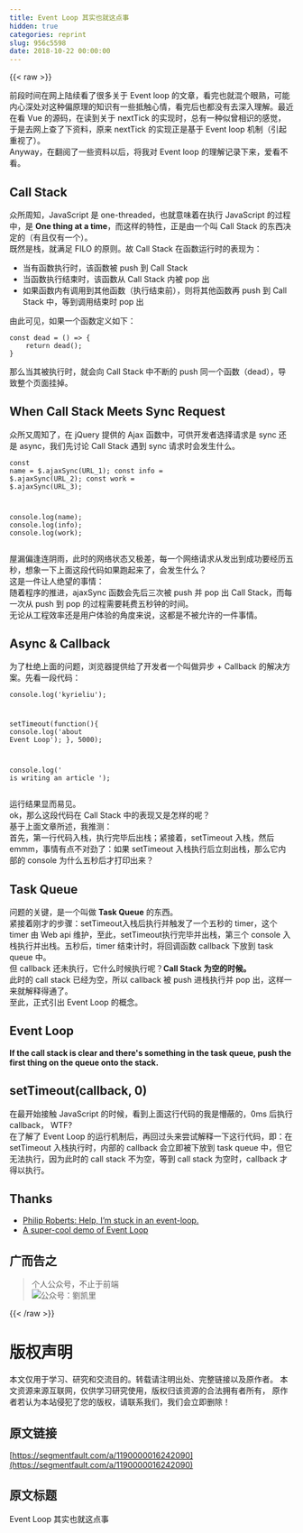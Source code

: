 ```yaml
---
title: Event Loop 其实也就这点事
hidden: true
categories: reprint
slug: 956c5598
date: 2018-10-22 00:00:00
---
```


{{< raw >}}

                    
<p>前段时间在网上陆续看了很多关于 Event loop 的文章，看完也就混个眼熟，可能内心深处对这种偏原理的知识有一些抵触心情，看完后也都没有去深入理解。最近在看 Vue 的源码，在读到关于 nextTick 的实现时，总有一种似曾相识的感觉，于是去网上查了下资料，原来 nextTick 的实现正是基于 Event loop 机制（引起重视了）。  <br>Anyway，在翻阅了一些资料以后，将我对 Event loop 的理解记录下来，爱看不看。</p>
<h2 id="articleHeader0">Call Stack</h2>
<p>众所周知，JavaScript 是 one-threaded，也就意味着在执行 JavaScript 的过程中，是 <strong>One thing at a time</strong>，而这样的特性，正是由一个叫 Call Stack 的东西决定的（有且仅有一个）。  <br>既然是栈，就满足 FILO 的原则。故 Call Stack 在函数运行时的表现为：</p>
<ul>
<li>当有函数执行时，该函数被 push 到 Call Stack</li>
<li>当函数执行结束时，该函数从 Call Stack 内被 pop 出</li>
<li>如果函数内有调用到其他函数（执行结束前），则将其他函数再 push 到 Call Stack 中，等到调用结束时 pop 出</li>
</ul>
<p>由此可见，如果一个函数定义如下：</p>
<div class="widget-codetool" style="display:none;">
      <div class="widget-codetool--inner">
      <span class="selectCode code-tool" data-toggle="tooltip" data-placement="top" title="" data-original-title="全选"></span>
      <span type="button" class="copyCode code-tool" data-toggle="tooltip" data-placement="top" data-clipboard-text="const dead = () => {
    return dead();
}" title="" data-original-title="复制"></span>
      <span type="button" class="saveToNote code-tool" data-toggle="tooltip" data-placement="top" title="" data-original-title="放进笔记"></span>
      </div>
      </div><pre class="javascript hljs"><code class="javascript"><span class="hljs-keyword">const</span> dead = <span class="hljs-function"><span class="hljs-params">()</span> =&gt;</span> {
    <span class="hljs-keyword">return</span> dead();
}</code></pre>
<p>那么当其被执行时，就会向 Call Stack 中不断的 push 同一个函数（dead），导致整个页面挂掉。</p>
<h2 id="articleHeader1">When Call Stack Meets Sync Request</h2>
<p>众所又周知了，在 jQuery 提供的 Ajax 函数中，可供开发者选择请求是 sync 还是 async，我们先讨论 Call Stack 遇到 sync 请求时会发生什么。</p>
<div class="widget-codetool" style="display:none;">
      <div class="widget-codetool--inner">
      <span class="selectCode code-tool" data-toggle="tooltip" data-placement="top" title="" data-original-title="全选"></span>
      <span type="button" class="copyCode code-tool" data-toggle="tooltip" data-placement="top" data-clipboard-text="const name = $.ajaxSync(URL_1);
const info = $.ajaxSync(URL_2);
const work = $.ajaxSync(URL_3);

console.log(name);
console.log(info);
console.log(work);" title="" data-original-title="复制"></span>
      <span type="button" class="saveToNote code-tool" data-toggle="tooltip" data-placement="top" title="" data-original-title="放进笔记"></span>
      </div>
      </div><pre class="javascript hljs"><code class="javascript"><span class="hljs-keyword">const</span> name = $.ajaxSync(URL_1);
<span class="hljs-keyword">const</span> info = $.ajaxSync(URL_2);
<span class="hljs-keyword">const</span> work = $.ajaxSync(URL_3);

<span class="hljs-built_in">console</span>.log(name);
<span class="hljs-built_in">console</span>.log(info);
<span class="hljs-built_in">console</span>.log(work);</code></pre>
<p>屋漏偏逢连阴雨，此时的网络状态又极差，每一个网络请求从发出到成功要经历五秒，想象一下上面这段代码如果跑起来了，会发生什么？  <br>这是一件让人绝望的事情：  <br>随着程序的推进，ajaxSync 函数会先后三次被 push 并 pop 出 Call Stack，而每一次从 push 到 pop 的过程需要耗费五秒钟的时间。  <br>无论从工程效率还是用户体验的角度来说，这都是不被允许的一件事情。</p>
<h2 id="articleHeader2">Async &amp; Callback</h2>
<p>为了杜绝上面的问题，浏览器提供给了开发者一个叫做异步 + Callback 的解决方案。先看一段代码：</p>
<div class="widget-codetool" style="display:none;">
      <div class="widget-codetool--inner">
      <span class="selectCode code-tool" data-toggle="tooltip" data-placement="top" title="" data-original-title="全选"></span>
      <span type="button" class="copyCode code-tool" data-toggle="tooltip" data-placement="top" data-clipboard-text="console.log('kyrieliu');

setTimeout(function(){
    console.log('about Event Loop');
}, 5000);

console.log(' is writing an article ');" title="" data-original-title="复制"></span>
      <span type="button" class="saveToNote code-tool" data-toggle="tooltip" data-placement="top" title="" data-original-title="放进笔记"></span>
      </div>
      </div><pre class="javascript hljs"><code class="javascript"><span class="hljs-built_in">console</span>.log(<span class="hljs-string">'kyrieliu'</span>);

setTimeout(<span class="hljs-function"><span class="hljs-keyword">function</span>(<span class="hljs-params"></span>)</span>{
    <span class="hljs-built_in">console</span>.log(<span class="hljs-string">'about Event Loop'</span>);
}, <span class="hljs-number">5000</span>);

<span class="hljs-built_in">console</span>.log(<span class="hljs-string">' is writing an article '</span>);</code></pre>
<p>运行结果显而易见。  <br>ok，那么这段代码在 Call Stack 中的表现又是怎样的呢？  <br>基于上面文章所述，我推测：  <br>首先，第一行代码入栈，执行完毕后出栈；紧接着，setTimeout 入栈，然后emmm，事情有点不对劲了：如果 setTimeout 入栈执行后立刻出栈，那么它内部的 console 为什么五秒后才打印出来？</p>
<h2 id="articleHeader3">Task Queue</h2>
<p>问题的关键，是一个叫做 <strong>Task Queue</strong> 的东西。  <br>紧接着刚才的步骤：setTimeout入栈后执行并触发了一个五秒的 timer，这个 timer 由 Web api 维护，至此，setTimeout执行完毕并出栈，第三个 console 入栈执行并出栈。五秒后，timer 结束计时，将回调函数 callback 下放到 task queue 中。  <br>但 callback 还未执行，它什么时候执行呢？<strong>Call Stack 为空的时候。</strong>  <br>此时的 call stack 已经为空，所以 callback 被 push 进栈执行并 pop 出，这样一来就解释得通了。 <br>至此，正式引出 Event Loop 的概念。</p>
<h2 id="articleHeader4">Event Loop</h2>
<p><strong>If the call stack is clear and there's something in the task queue, push the first thing on the queue onto the stack.</strong></p>
<h2 id="articleHeader5">setTimeout(callback, 0)</h2>
<p>在最开始接触 JavaScript 的时候，看到上面这行代码的我是懵蔽的，0ms 后执行 callback， WTF?  <br>在了解了 Event Loop 的运行机制后，再回过头来尝试解释一下这行代码，即：在 setTimeout 入栈执行时，内部的 callback 会立即被下放到 task queue 中，但它无法执行，因为此时的 call stack 不为空，等到 call stack 为空时，callback 才得以执行。</p>
<h2 id="articleHeader6">Thanks</h2>
<ul>
<li><a href="https://vimeo.com/96425312" rel="nofollow noreferrer" target="_blank">Philip Roberts: Help, I’m stuck in an event-loop.</a></li>
<li><a href="http://latentflip.com/loupe" rel="nofollow noreferrer" target="_blank">A super-cool demo of Event Loop</a></li>
</ul>
<h2 id="articleHeader7">广而告之</h2>
<blockquote>个人公众号，不止于前端<br><span class="img-wrap"><img src="https://static.alili.tech/img/remote/1460000016242093?w=258&amp;h=258" src="https://static.alili.tech/img/remote/1460000016242093?w=258&amp;h=258" alt="公众号：劉凯里" title="公众号：劉凯里" style="cursor: pointer; display: inline;"></span>
</blockquote>

                
{{< /raw >}}

# 版权声明
本文仅用于学习、研究和交流目的。转载请注明出处、完整链接以及原作者。
本文资源来源互联网，仅供学习研究使用，版权归该资源的合法拥有者所有，
原作者若认为本站侵犯了您的版权，请联系我们，我们会立即删除！

## 原文链接
[https://segmentfault.com/a/1190000016242090](https://segmentfault.com/a/1190000016242090)

## 原文标题
Event Loop 其实也就这点事
